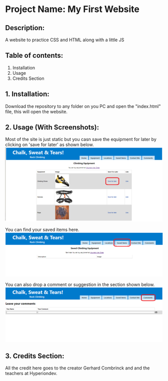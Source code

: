# Project Name: My First Website

## Description: 
A website to practice CSS and HTML along with a little JS

## Table of contents:
1. Installation
2. Usage
3. Credits Section

## 1. Installation:
Download the repository to any folder on you PC and open the "index.html" file, this will open the website.

## 2. Usage (With Screenshots):
Most of the site is just static but you casn save the equipment for later by clicking on 'save for later' as shown below.
![Top of page](/Screenshot1.png)

You can find your saved items here.
![Top of page](/Screenshot2.png)

You can also drop a comment or suggestion in the section shown below.
![Top of page](/Screenshot3.png)

## 3. Credits Section: 
All the credit here goes to the creator Gerhard Combrinck and and the teachers at Hyperiondev.
